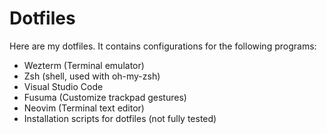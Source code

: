 # Dotfiles
Here are my dotfiles. It contains configurations for the following programs:

- Wezterm (Terminal emulator)
- Zsh (shell, used with oh-my-zsh)
- Visual Studio Code
- Fusuma (Customize trackpad gestures)
- Neovim (Terminal text editor)
- Installation scripts for dotfiles (not fully tested)
